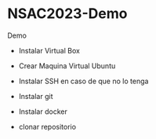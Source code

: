 # NSAC2023-Demo
Demo

- Instalar Virtual Box
- Crear Maquina Virtual Ubuntu

- Instalar SSH en caso de que no lo tenga
- Instalar git
- Instalar docker

- clonar repositorio 
